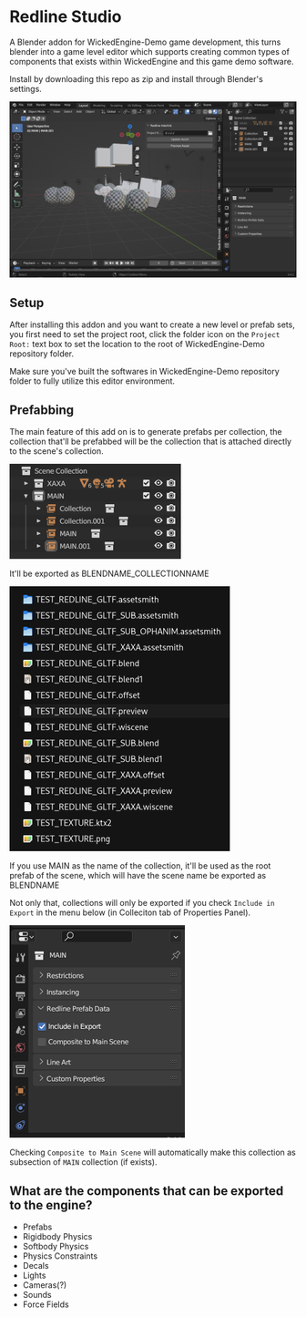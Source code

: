 # Redline Studio

A Blender addon for WickedEngine-Demo game development, this turns blender into a game level editor which supports creating common types of components that exists within WickedEngine and this game demo software.

Install by downloading this repo as zip and install through Blender's settings.

![](res/1.png)

## Setup

After installing this addon and you want to create a new level or prefab sets, you first need to set the project root, click the folder icon on the `Project Root:` text box to set the location to the root of WickedEngine-Demo repository folder.

Make sure you've built the softwares in WickedEngine-Demo repository folder to fully utilize this editor environment.

## Prefabbing

The main feature of this add on is to generate prefabs per collection, the collection that'll be prefabbed will be the collection that is attached directly to the scene's collection.

![](res/2.png)

It'll be exported as BLENDNAME_COLLECTIONNAME

![](res/3.png)

If you use MAIN as the name of the collection, it'll be used as the root prefab of the scene, which will have the scene name be exported as BLENDNAME

Not only that, collections will only be exported if you check `Include in Export` in the menu below (in Colleciton tab of Properties Panel).

![](res/4.png)

Checking `Composite to Main Scene` will automatically make this collection as subsection of `MAIN` collection (if exists).

## What are the components that can be exported to the engine?

* Prefabs
* Rigidbody Physics
* Softbody Physics
* Physics Constraints
* Decals
* Lights
* Cameras(?)
* Sounds
* Force Fields
